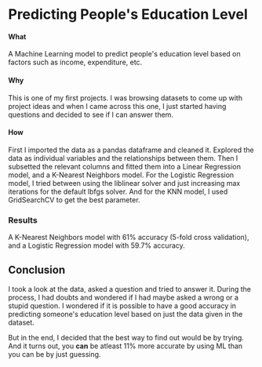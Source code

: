 # Predicting People's Education Level
#### What
A Machine Learning model to predict people's education level based on factors such as income, expenditure, etc.
#### Why
This is one of my first projects. I was browsing datasets to come up with project ideas and when I came across this one, I just started having questions and decided to see if I can answer them.
#### How
First I imported the data as a pandas dataframe and cleaned it. Explored the data as individual variables and the relationships between them. Then I subsetted the relevant columns and fitted them into a Linear Regression model, and a K-Nearest Neighbors model. For the Logistic Regression model, I tried between using the liblinear solver and just increasing max iterations for the default lbfgs solver. And for the KNN model, I used GridSearchCV to get the best parameter.
### Results
A K-Nearest Neighbors model with 61% accuracy (5-fold cross validation), and a Logistic Regression model with 59.7% accuracy.
## Conclusion
I took a look at the data, asked a question and tried to answer it. During the process, I had doubts and wondered if I had maybe asked a wrong or a stupid question. I wondered if it is possible to have a good accuracy in predicting someone's education level based on just the data given in the dataset. 

But in the end, I decided that the best way to find out would be by trying. And it turns out, you **can** be atleast 11% more accurate by using ML than you can be by just guessing.
